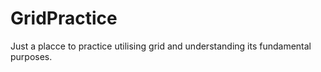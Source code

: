# GridPractice
Just a placce to practice utilising grid and understanding its fundamental purposes.
